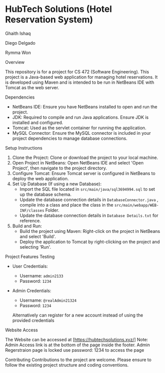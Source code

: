 # HubTech Solutions (Hotel Reservation System)

Ghaith Ishaq

Diego Delgado

Rymma Won

 Overview
 
This repository is for a project for CS 472 (Software Engineering). This project is a Java-based web application for managing hotel reservations. It is developed using Maven and is intended to be run in NetBeans IDE with Tomcat as the web server.

 Dependencies
- NetBeans IDE: Ensure you have NetBeans installed to open and run the project.
- JDK: Required to compile and run Java applications. Ensure JDK is installed and configured.
- Tomcat: Used as the servlet container for running the application.
- MySQL Connector: Ensure the MySQL connector is included in your project dependencies to manage database connections.

 Setup Instructions
1. Clone the Project: Clone or download the project to your local machine.
2. Open Project in NetBeans: Open NetBeans IDE and select 'Open Project', then navigate to the project directory.
3. Configure Tomcat: Ensure Tomcat server is configured in NetBeans to deploy the web application.
4. Set Up Database (If using a new Database):
	- Import the SQL file located in `src/main/java/sql3694994.sql` to set up the database schema.
	- Update the database connection details in `DatabaseConnector.java` , compile into a class and place the class in the `src/main/webapp/WEB-INF/classes` Folder.
	- Update the database connection details in `Database Details.txt` for reference.
5. Build and Run:
	- Build the project using Maven: Right-click on the project in NetBeans and select 'Build'.
	- Deploy the application to Tomcat by right-clicking on the project and selecting 'Run'.

 Project Features Testing
- User Credentials:
  - Username: `admin2133`
  - Password: `1234`
- Admin Credentials:
  - Username: `@realAdmin21324`
  - Password: `1234`

  Alternatively can register for a new account instead of using the provided credentials

Website Access

The Website can be accessed at [https://hubtechsolutions.xyz/]
Note: Admin Access link is at the bottom of the page inside the footer. Admin Regerstraion page is locked use password: 1234 to access the page

 Contributing
Contributions to the project are welcome. Please ensure to follow the existing project structure and coding conventions.
